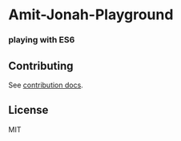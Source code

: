 # Amit-Jonah-Playground

### playing with ES6

## Contributing
See [contribution docs](CONTRIBUTING.md).

## License
MIT
